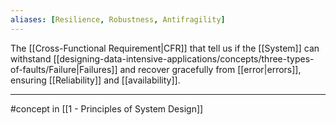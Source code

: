 ```yaml
---
aliases: [Resilience, Robustness, Antifragility]
---
```


The [[Cross-Functional Requirement|CFR]] that tell us if the [[System]] can withstand [[designing-data-intensive-applications/concepts/three-types-of-faults/Failure|Failures]] and recover gracefully from [[error|errors]], ensuring [[Reliability]] and [[availability]].

---

#concept in [[1 - Principles of System Design]]
